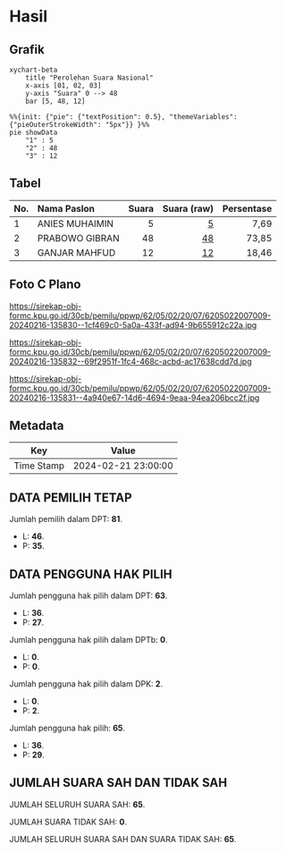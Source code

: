 # Hasil

## Grafik

```mermaid
xychart-beta
    title "Perolehan Suara Nasional"
    x-axis [01, 02, 03]
    y-axis "Suara" 0 --> 48
    bar [5, 48, 12]
```

```mermaid
%%{init: {"pie": {"textPosition": 0.5}, "themeVariables": {"pieOuterStrokeWidth": "5px"}} }%%
pie showData
    "1" : 5
    "2" : 48
    "3" : 12
```

## Tabel

| No. | Nama Paslon    | Suara | Suara (raw) | Persentase |
|:--- |:-------------- | -----:| -----------:| ----------:|
| 1   | ANIES MUHAIMIN | 5     | [5][p-1]    | 7,69       |
| 2   | PRABOWO GIBRAN | 48    | [48][p-2]   | 73,85      |
| 3   | GANJAR MAHFUD  | 12    | [12][p-3]   | 18,46      |


[p-1]: https://github.com/gigit-pemilu/pemilu-2024/blob/main/pilpres/hitung-suara/sub/62-kalimantan-tengah/sub/05-barito-utara/sub/02-gunung-timang/sub/2007-kandui/sub/009-tps/sub/paslon-1.txt
[p-2]: https://github.com/gigit-pemilu/pemilu-2024/blob/main/pilpres/hitung-suara/sub/62-kalimantan-tengah/sub/05-barito-utara/sub/02-gunung-timang/sub/2007-kandui/sub/009-tps/sub/paslon-2.txt
[p-3]: https://github.com/gigit-pemilu/pemilu-2024/blob/main/pilpres/hitung-suara/sub/62-kalimantan-tengah/sub/05-barito-utara/sub/02-gunung-timang/sub/2007-kandui/sub/009-tps/sub/paslon-3.txt

## Foto C Plano

https://sirekap-obj-formc.kpu.go.id/30cb/pemilu/ppwp/62/05/02/20/07/6205022007009-20240216-135830--1cf469c0-5a0a-433f-ad94-9b655912c22a.jpg

https://sirekap-obj-formc.kpu.go.id/30cb/pemilu/ppwp/62/05/02/20/07/6205022007009-20240216-135832--69f2951f-1fc4-468c-acbd-ac17638cdd7d.jpg

https://sirekap-obj-formc.kpu.go.id/30cb/pemilu/ppwp/62/05/02/20/07/6205022007009-20240216-135831--4a940e67-14d6-4694-9eaa-94ea206bcc2f.jpg


## Metadata

| Key        | Value               |
| ---------- | ------------------- |
| Time Stamp | 2024-02-21 23:00:00 |


## DATA PEMILIH TETAP

Jumlah pemilih dalam DPT: **81**.
 * L: **46**.
 * P: **35**.

## DATA PENGGUNA HAK PILIH

Jumlah pengguna hak pilih dalam DPT: **63**.
 * L: **36**.
 * P: **27**.

Jumlah pengguna hak pilih dalam DPTb: **0**.
 * L: **0**.
 * P: **0**.

Jumlah pengguna hak pilih dalam DPK: **2**.
 * L: **0**.
 * P: **2**.

Jumlah pengguna hak pilih: **65**.
 * L: **36**.
 * P: **29**.

## JUMLAH SUARA SAH DAN TIDAK SAH

JUMLAH SELURUH SUARA SAH: **65**.

JUMLAH SUARA TIDAK SAH: **0**.

JUMLAH SELURUH SUARA SAH DAN SUARA TIDAK SAH: **65**.


